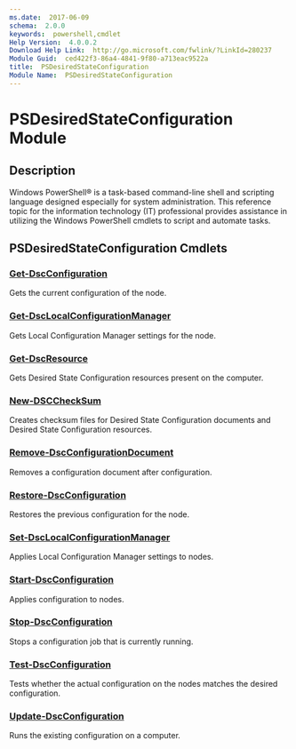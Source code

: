 ```yaml
---
ms.date:  2017-06-09
schema:  2.0.0
keywords:  powershell,cmdlet
Help Version:  4.0.0.2
Download Help Link:  http://go.microsoft.com/fwlink/?LinkId=280237
Module Guid:  ced422f3-86a4-4841-9f80-a713eac9522a
title:  PSDesiredStateConfiguration
Module Name:  PSDesiredStateConfiguration
---
```


# PSDesiredStateConfiguration Module
## Description
Windows PowerShell® is a task-based command-line shell and scripting language designed especially for system administration. This reference topic for the information technology (IT) professional provides assistance in utilizing the Windows PowerShell cmdlets to script and automate tasks.

## PSDesiredStateConfiguration Cmdlets
### [Get-DscConfiguration](Get-DscConfiguration.md)
Gets the current configuration of the node.


### [Get-DscLocalConfigurationManager](Get-DscLocalConfigurationManager.md)
Gets Local Configuration Manager settings for the node.


### [Get-DscResource](Get-DscResource.md)
Gets Desired State Configuration resources present on the computer.


### [New-DSCCheckSum](New-DSCCheckSum.md)
Creates checksum files for Desired State Configuration documents and Desired State Configuration resources.


### [Remove-DscConfigurationDocument](Remove-DscConfigurationDocument.md)
Removes a configuration document after configuration.


### [Restore-DscConfiguration](Restore-DscConfiguration.md)
Restores the previous configuration for the node.


### [Set-DscLocalConfigurationManager](Set-DscLocalConfigurationManager.md)
Applies Local Configuration Manager settings to nodes.


### [Start-DscConfiguration](Start-DscConfiguration.md)
Applies configuration to nodes.


### [Stop-DscConfiguration](Stop-DscConfiguration.md)
Stops a configuration job that is currently running.


### [Test-DscConfiguration](Test-DscConfiguration.md)
Tests whether the actual configuration on the nodes matches the desired configuration.


### [Update-DscConfiguration](Update-DscConfiguration.md)
Runs the existing configuration on a computer.

